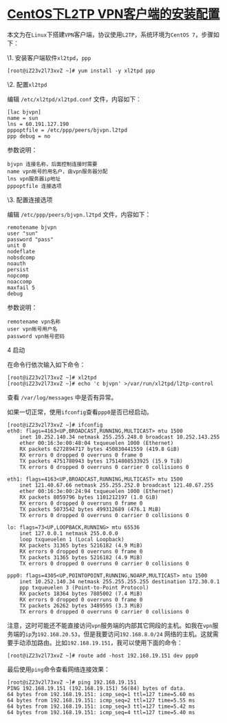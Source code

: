 # [CentOS下L2TP VPN客户端的安装配置](http://www.dianjingling.com/home/44.html)

本文为在`Linux`下搭建`VPN`客户端，协议使用`L2TP`，系统环境为`CentOS 7`，步骤如下：



\1. 安装客户端软件`xl2tpd`，`ppp`

```
[root@iZ23v2l73xvZ ~]# yum install -y xl2tpd ppp
```



\2. 配置`xl2tpd`

编辑 `/etc/xl2tpd/xl2tpd.conf` 文件，内容如下：

```
[lac bjvpn]
name = sun
lns = 60.191.127.190
pppoptfile = /etc/ppp/peers/bjvpn.l2tpd
ppp debug = no
```

参数说明：

```
bjvpn 连接名称，后面控制连接时需要
name vpn帐号的用名户，由vpn服务器分配
lns vpn服务器ip地址
pppoptfile 连接选项
```



\3. 配置连接选项

编辑 `/etc/ppp/peers/bjvpn.l2tpd` 文件，内容如下：

```
remotename bjvpn
user "sun"
password "pass"
unit 0
nodeflate
nobsdcomp
noauth
persist
nopcomp
noaccomp
maxfail 5
debug
```

参数说明：

```
remotename vpn名称
user vpn帐号用户名
password vpn帐号密码
```



4 启动

在命令行依次输入如下命令：

```
[root@iZ23v2l73xvZ ~]# xl2tpd
[root@iZ23v2l73xvZ ~]# echo 'c bjvpn' >/var/run/xl2tpd/l2tp-control
```

查看 `/var/log/messages` 中是否有异常。

如果一切正常，使用`ifconfig`查看`ppp0`是否已经启动。

```
[root@iZ23v2l73xvZ ~]# ifconfig
eth0: flags=4163<UP,BROADCAST,RUNNING,MULTICAST> mtu 1500
    inet 10.252.140.34 netmask 255.255.248.0 broadcast 10.252.143.255
    ether 00:16:3e:00:48:04 txqueuelen 1000 (Ethernet)
    RX packets 6272894717 bytes 450830441559 (419.8 GiB)
    RX errors 0 dropped 0 overruns 0 frame 0
    TX packets 4751780943 bytes 17514808533925 (15.9 TiB)
    TX errors 0 dropped 0 overruns 0 carrier 0 collisions 0

eth1: flags=4163<UP,BROADCAST,RUNNING,MULTICAST> mtu 1500
    inet 121.40.67.66 netmask 255.255.252.0 broadcast 121.40.67.255
    ether 00:16:3e:00:24:94 txqueuelen 1000 (Ethernet)
    RX packets 8059796 bytes 1101212197 (1.0 GiB)
    RX errors 0 dropped 0 overruns 0 frame 0
    TX packets 5073542 bytes 499312689 (476.1 MiB)
    TX errors 0 dropped 0 overruns 0 carrier 0 collisions 0

lo: flags=73<UP,LOOPBACK,RUNNING> mtu 65536
    inet 127.0.0.1 netmask 255.0.0.0
    loop txqueuelen 1 (Local Loopback)
    RX packets 31365 bytes 5216182 (4.9 MiB)
    RX errors 0 dropped 0 overruns 0 frame 0
    TX packets 31365 bytes 5216182 (4.9 MiB)
    TX errors 0 dropped 0 overruns 0 carrier 0 collisions 0

ppp0: flags=4305<UP,POINTOPOINT,RUNNING,NOARP,MULTICAST> mtu 1500
    inet 10.252.140.34 netmask 255.255.255.255 destination 172.30.0.1
    ppp txqueuelen 3 (Point-to-Point Protocol)
    RX packets 18364 bytes 7805002 (7.4 MiB)
    RX errors 0 dropped 0 overruns 0 frame 0
    TX packets 26262 bytes 3489595 (3.3 MiB)
    TX errors 0 dropped 0 overruns 0 carrier 0 collisions 0
```

注意，这时可能还不能直接访问`vpn`服务端的内部其它网段的主机。如我在`vpn`服务端的`ip`为`192.168.20.53`，但是我要访问`192.168.8.0/24` 网络的主机。这就需要手动添加路由。比如`192.168.19.151`，我可以使用下面的命令：

```
[root@iZ23v2l73xvZ ~]# route add -host 192.168.19.151 dev ppp0
```

最后使用`ping`命令查看网络连接效果：

```
[root@iZ23v2l73xvZ ~]# ping 192.168.19.151
PING 192.168.19.151 (192.168.19.151) 56(84) bytes of data.
64 bytes from 192.168.19.151: icmp_seq=1 ttl=127 time=5.60 ms
64 bytes from 192.168.19.151: icmp_seq=2 ttl=127 time=5.55 ms
64 bytes from 192.168.19.151: icmp_seq=3 ttl=127 time=5.42 ms
64 bytes from 192.168.19.151: icmp_seq=4 ttl=127 time=5.40 ms
```



